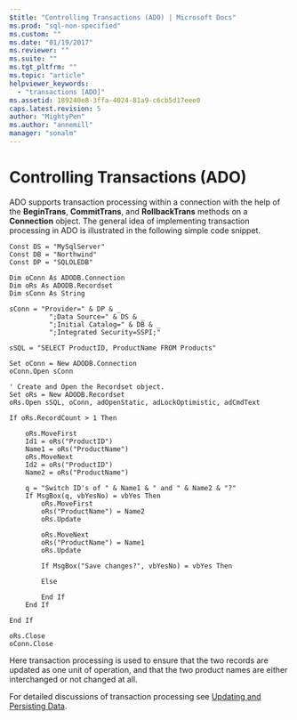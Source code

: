 ```yaml
---
$title: "Controlling Transactions (ADO) | Microsoft Docs"
ms.prod: "sql-non-specified"
ms.custom: ""
ms.date: "01/19/2017"
ms.reviewer: ""
ms.suite: ""
ms.tgt_pltfrm: ""
ms.topic: "article"
helpviewer_keywords: 
  - "transactions [ADO]"
ms.assetid: 189240e8-3ffa-4024-81a9-c6cb5d17eee0
caps.latest.revision: 5
author: "MightyPen"
ms.author: "annemill"
manager: "sonalm"
---
```

# Controlling Transactions (ADO)
ADO supports transaction processing within a connection with the help of the **BeginTrans**, **CommitTrans**, and **RollbackTrans** methods on a **Connection** object. The general idea of implementing transaction processing in ADO is illustrated in the following simple code snippet.  
  
```  
Const DS = "MySqlServer"  
Const DB = "Northwind"  
Const DP = "SQLOLEDB"  
  
Dim oConn As ADODB.Connection  
Dim oRs As ADODB.Recordset  
Dim sConn As String  
  
sConn = "Provider=" & DP & _  
          ";Data Source=" & DS & _  
          ";Initial Catalog=" & DB & _  
          ";Integrated Security=SSPI;"  
  
sSQL = "SELECT ProductID, ProductName FROM Products"  
  
Set oConn = New ADODB.Connection  
oConn.Open sConn  
  
' Create and Open the Recordset object.  
Set oRs = New ADODB.Recordset  
oRs.Open sSQL, oConn, adOpenStatic, adLockOptimistic, adCmdText  
  
If oRs.RecordCount > 1 Then  
  
    oRs.MoveFirst  
    Id1 = oRs("ProductID")  
    Name1 = oRs("ProductName")  
    oRs.MoveNext  
    Id2 = oRs("ProductID")  
    Name2 = oRs("ProductName")  
  
    q = "Switch ID's of " & Name1 & " and " & Name2 & "?"  
    If MsgBox(q, vbYesNo) = vbYes Then  
        oRs.MoveFirst  
        oRs("ProductName") = Name2  
        oRs.Update  
  
        oRs.MoveNext  
        oRs("ProductName") = Name1  
        oRs.Update  
  
        If MsgBox("Save changes?", vbYesNo) = vbYes Then  
  
        Else  
  
        End If  
    End If  
  
End If  
  
oRs.Close  
oConn.Close  
```  
  
 Here transaction processing is used to ensure that the two records are updated as one unit of operation, and that the two product names are either interchanged or not changed at all.  
  
 For detailed discussions of transaction processing see [Updating and Persisting Data](../../../ado/guide/data/updating-and-persisting-data.md).